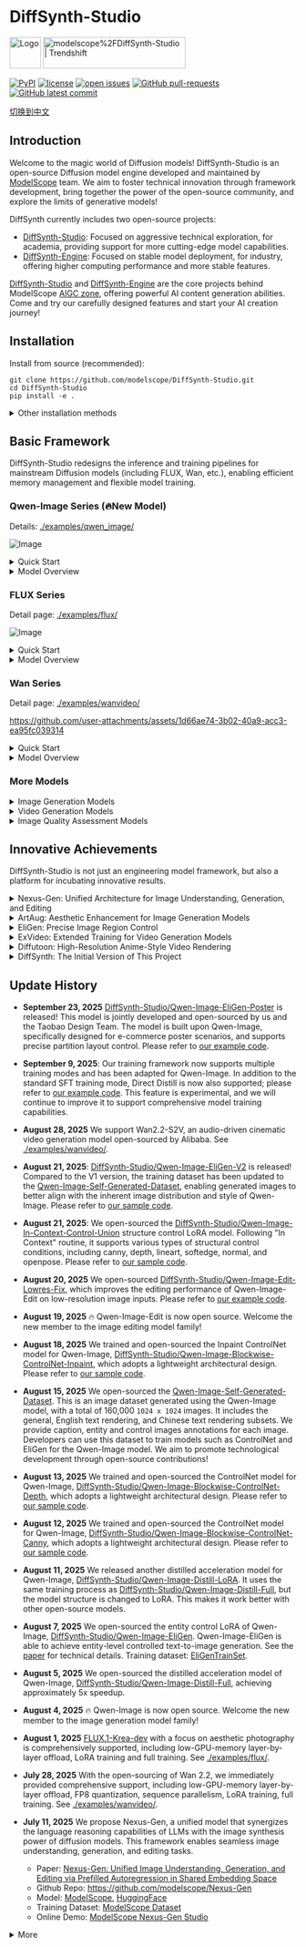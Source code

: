 # DiffSynth-Studio

<a href="https://github.com/modelscope/DiffSynth-Studio"><img src=".github/workflows/logo.gif" title="Logo" style="max-width:100%;" width="55" /></a> <a href="https://trendshift.io/repositories/10946" target="_blank"><img src="https://trendshift.io/api/badge/repositories/10946" alt="modelscope%2FDiffSynth-Studio | Trendshift" style="width: 250px; height: 55px;" width="250" height="55"/></a></p>

[![PyPI](https://img.shields.io/pypi/v/DiffSynth)](https://pypi.org/project/DiffSynth/)
[![license](https://img.shields.io/github/license/modelscope/DiffSynth-Studio.svg)](https://github.com/modelscope/DiffSynth-Studio/blob/master/LICENSE)
[![open issues](https://isitmaintained.com/badge/open/modelscope/DiffSynth-Studio.svg)](https://github.com/modelscope/DiffSynth-Studio/issues)
[![GitHub pull-requests](https://img.shields.io/github/issues-pr/modelscope/DiffSynth-Studio.svg)](https://GitHub.com/modelscope/DiffSynth-Studio/pull/)
[![GitHub latest commit](https://badgen.net/github/last-commit/modelscope/DiffSynth-Studio)](https://GitHub.com/modelscope/DiffSynth-Studio/commit/) 

[切换到中文](./README_zh.md)

## Introduction

Welcome to the magic world of Diffusion models! DiffSynth-Studio is an open-source Diffusion model engine developed and maintained by [ModelScope](https://www.modelscope.cn/) team. We aim to foster technical innovation through framework development, bring together the power of the open-source community, and explore the limits of generative models!

DiffSynth currently includes two open-source projects:
* [DiffSynth-Studio](https://github.com/modelscope/DiffSynth-Studio): Focused on aggressive technical exploration, for academia, providing support for more cutting-edge model capabilities.
* [DiffSynth-Engine](https://github.com/modelscope/DiffSynth-Engine): Focused on stable model deployment, for industry, offering higher computing performance and more stable features.

[DiffSynth-Studio](https://github.com/modelscope/DiffSynth-Studio) and [DiffSynth-Engine](https://github.com/modelscope/DiffSynth-Engine) are the core projects behind ModelScope [AIGC zone](https://modelscope.cn/aigc/home), offering powerful AI content generation abilities. Come and try our carefully designed features and start your AI creation journey!

## Installation

Install from source (recommended):

```
git clone https://github.com/modelscope/DiffSynth-Studio.git  
cd DiffSynth-Studio
pip install -e .
```

<details>
<summary>Other installation methods</summary>

Install from PyPI (version updates may be delayed; for latest features, install from source)

```
pip install diffsynth
```

If you meet problems during installation, they might be caused by upstream dependencies. Please check the docs of these packages:

* [torch](https://pytorch.org/get-started/locally/)
* [sentencepiece](https://github.com/google/sentencepiece)
* [cmake](https://cmake.org)
* [cupy](https://docs.cupy.dev/en/stable/install.html)

</details>

## Basic Framework

DiffSynth-Studio redesigns the inference and training pipelines for mainstream Diffusion models (including FLUX, Wan, etc.), enabling efficient memory management and flexible model training.

### Qwen-Image Series (🔥New Model)

Details: [./examples/qwen_image/](./examples/qwen_image/)

![Image](https://github.com/user-attachments/assets/738078d8-8749-4a53-a046-571861541924)

<details>

<summary>Quick Start</summary>

```python
from diffsynth.pipelines.qwen_image import QwenImagePipeline, ModelConfig
from PIL import Image
import torch

pipe = QwenImagePipeline.from_pretrained(
    torch_dtype=torch.bfloat16,
    device="cuda",
    model_configs=[
        ModelConfig(model_id="Qwen/Qwen-Image", origin_file_pattern="transformer/diffusion_pytorch_model*.safetensors"),
        ModelConfig(model_id="Qwen/Qwen-Image", origin_file_pattern="text_encoder/model*.safetensors"),
        ModelConfig(model_id="Qwen/Qwen-Image", origin_file_pattern="vae/diffusion_pytorch_model.safetensors"),
    ],
    tokenizer_config=ModelConfig(model_id="Qwen/Qwen-Image", origin_file_pattern="tokenizer/"),
)
prompt = "A detailed portrait of a girl underwater, wearing a blue flowing dress, hair gently floating, clear light and shadow, surrounded by bubbles, calm expression, fine details, dreamy and beautiful."
image = pipe(
    prompt, seed=0, num_inference_steps=40,
    # edit_image=Image.open("xxx.jpg").resize((1328, 1328)) # For Qwen-Image-Edit
)
image.save("image.jpg")
```

</details>

<details>

<summary>Model Overview</summary>

|Model ID|Inference|Low VRAM Inference|Full Training|Validation after Full Training|LoRA Training|Validation after LoRA Training|
|-|-|-|-|-|-|-|
|[Qwen/Qwen-Image](https://www.modelscope.cn/models/Qwen/Qwen-Image)|[code](./examples/qwen_image/model_inference/Qwen-Image.py)|[code](./examples/qwen_image/model_inference_low_vram/Qwen-Image.py)|[code](./examples/qwen_image/model_training/full/Qwen-Image.sh)|[code](./examples/qwen_image/model_training/validate_full/Qwen-Image.py)|[code](./examples/qwen_image/model_training/lora/Qwen-Image.sh)|[code](./examples/qwen_image/model_training/validate_lora/Qwen-Image.py)|
|[Qwen/Qwen-Image-Edit](https://www.modelscope.cn/models/Qwen/Qwen-Image-Edit)|[code](./examples/qwen_image/model_inference/Qwen-Image-Edit.py)|[code](./examples/qwen_image/model_inference_low_vram/Qwen-Image-Edit.py)|[code](./examples/qwen_image/model_training/full/Qwen-Image-Edit.sh)|[code](./examples/qwen_image/model_training/validate_full/Qwen-Image-Edit.py)|[code](./examples/qwen_image/model_training/lora/Qwen-Image-Edit.sh)|[code](./examples/qwen_image/model_training/validate_lora/Qwen-Image-Edit.py)|
|[Qwen/Qwen-Image-Edit-2509](https://www.modelscope.cn/models/Qwen/Qwen-Image-Edit-2509)|[code](./examples/qwen_image/model_inference/Qwen-Image-Edit-2509.py)|[code](./examples/qwen_image/model_inference_low_vram/Qwen-Image-Edit-2509.py)|[code](./examples/qwen_image/model_training/full/Qwen-Image-Edit-2509.sh)|[code](./examples/qwen_image/model_training/validate_full/Qwen-Image-Edit-2509.py)|[code](./examples/qwen_image/model_training/lora/Qwen-Image-Edit-2509.sh)|[code](./examples/qwen_image/model_training/validate_lora/Qwen-Image-Edit-2509.py)|
|[DiffSynth-Studio/Qwen-Image-EliGen-V2](https://www.modelscope.cn/models/DiffSynth-Studio/Qwen-Image-EliGen-V2)|[code](./examples/qwen_image/model_inference/Qwen-Image-EliGen-V2.py)|[code](./examples/qwen_image/model_inference_low_vram/Qwen-Image-EliGen-V2.py)|-|-|[code](./examples/qwen_image/model_training/lora/Qwen-Image-EliGen.sh)|[code](./examples/qwen_image/model_training/validate_lora/Qwen-Image-EliGen.py)|
|[DiffSynth-Studio/Qwen-Image-EliGen-Poster](https://www.modelscope.cn/models/DiffSynth-Studio/Qwen-Image-EliGen-Poster)|[code](./examples/qwen_image/model_inference/Qwen-Image-EliGen-Poster.py)|[code](./examples/qwen_image/model_inference_low_vram/Qwen-Image-EliGen-Poster.py)|-|-|[code](./examples/qwen_image/model_training/lora/Qwen-Image-EliGen-Poster.sh)|[code](./examples/qwen_image/model_training/validate_lora/Qwen-Image-EliGen-Poster.py)|
|[DiffSynth-Studio/Qwen-Image-Distill-Full](https://www.modelscope.cn/models/DiffSynth-Studio/Qwen-Image-Distill-Full)|[code](./examples/qwen_image/model_inference/Qwen-Image-Distill-Full.py)|[code](./examples/qwen_image/model_inference_low_vram/Qwen-Image-Distill-Full.py)|[code](./examples/qwen_image/model_training/full/Qwen-Image-Distill-Full.sh)|[code](./examples/qwen_image/model_training/validate_full/Qwen-Image-Distill-Full.py)|[code](./examples/qwen_image/model_training/lora/Qwen-Image-Distill-Full.sh)|[code](./examples/qwen_image/model_training/validate_lora/Qwen-Image-Distill-Full.py)|
|[DiffSynth-Studio/Qwen-Image-Distill-LoRA](https://www.modelscope.cn/models/DiffSynth-Studio/Qwen-Image-Distill-LoRA)|[code](./examples/qwen_image/model_inference/Qwen-Image-Distill-LoRA.py)|[code](./examples/qwen_image/model_inference_low_vram/Qwen-Image-Distill-LoRA.py)|-|-|[code](./examples/qwen_image/model_training/lora/Qwen-Image-Distill-LoRA.sh)|[code](./examples/qwen_image/model_training/validate_lora/Qwen-Image-Distill-LoRA.py)|
|[DiffSynth-Studio/Qwen-Image-EliGen](https://www.modelscope.cn/models/DiffSynth-Studio/Qwen-Image-EliGen)|[code](./examples/qwen_image/model_inference/Qwen-Image-EliGen.py)|[code](./examples/qwen_image/model_inference_low_vram/Qwen-Image-EliGen.py)|-|-|[code](./examples/qwen_image/model_training/lora/Qwen-Image-EliGen.sh)|[code](./examples/qwen_image/model_training/validate_lora/Qwen-Image-EliGen.py)|
|[DiffSynth-Studio/Qwen-Image-Blockwise-ControlNet-Canny](https://modelscope.cn/models/DiffSynth-Studio/Qwen-Image-Blockwise-ControlNet-Canny)|[code](./examples/qwen_image/model_inference/Qwen-Image-Blockwise-ControlNet-Canny.py)|[code](./examples/qwen_image/model_inference_low_vram/Qwen-Image-Blockwise-ControlNet-Canny.py)|[code](./examples/qwen_image/model_training/full/Qwen-Image-Blockwise-ControlNet-Canny.sh)|[code](./examples/qwen_image/model_training/validate_full/Qwen-Image-Blockwise-ControlNet-Canny.py)|[code](./examples/qwen_image/model_training/lora/Qwen-Image-Blockwise-ControlNet-Canny.sh)|[code](./examples/qwen_image/model_training/validate_lora/Qwen-Image-Blockwise-ControlNet-Canny.py)|
|[DiffSynth-Studio/Qwen-Image-Blockwise-ControlNet-Depth](https://modelscope.cn/models/DiffSynth-Studio/Qwen-Image-Blockwise-ControlNet-Depth)|[code](./examples/qwen_image/model_inference/Qwen-Image-Blockwise-ControlNet-Depth.py)|[code](./examples/qwen_image/model_inference_low_vram/Qwen-Image-Blockwise-ControlNet-Depth.py)|[code](./examples/qwen_image/model_training/full/Qwen-Image-Blockwise-ControlNet-Depth.sh)|[code](./examples/qwen_image/model_training/validate_full/Qwen-Image-Blockwise-ControlNet-Depth.py)|[code](./examples/qwen_image/model_training/lora/Qwen-Image-Blockwise-ControlNet-Depth.sh)|[code](./examples/qwen_image/model_training/validate_lora/Qwen-Image-Blockwise-ControlNet-Depth.py)|
|[DiffSynth-Studio/Qwen-Image-Blockwise-ControlNet-Inpaint](https://modelscope.cn/models/DiffSynth-Studio/Qwen-Image-Blockwise-ControlNet-Inpaint)|[code](./examples/qwen_image/model_inference/Qwen-Image-Blockwise-ControlNet-Inpaint.py)|[code](./examples/qwen_image/model_inference_low_vram/Qwen-Image-Blockwise-ControlNet-Inpaint.py)|[code](./examples/qwen_image/model_training/full/Qwen-Image-Blockwise-ControlNet-Inpaint.sh)|[code](./examples/qwen_image/model_training/validate_full/Qwen-Image-Blockwise-ControlNet-Inpaint.py)|[code](./examples/qwen_image/model_training/lora/Qwen-Image-Blockwise-ControlNet-Inpaint.sh)|[code](./examples/qwen_image/model_training/validate_lora/Qwen-Image-Blockwise-ControlNet-Inpaint.py)|
|[DiffSynth-Studio/Qwen-Image-In-Context-Control-Union](https://www.modelscope.cn/models/DiffSynth-Studio/Qwen-Image-In-Context-Control-Union)|[code](./examples/qwen_image/model_inference/Qwen-Image-In-Context-Control-Union.py)|[code](./examples/qwen_image/model_inference_low_vram/Qwen-Image-In-Context-Control-Union.py)|-|-|[code](./examples/qwen_image/model_training/lora/Qwen-Image-In-Context-Control-Union.sh)|[code](./examples/qwen_image/model_training/validate_lora/Qwen-Image-In-Context-Control-Union.py)|
|[DiffSynth-Studio/Qwen-Image-Edit-Lowres-Fix](https://www.modelscope.cn/models/DiffSynth-Studio/Qwen-Image-Edit-Lowres-Fix)|[code](./examples/qwen_image/model_inference/Qwen-Image-Edit-Lowres-Fix.py)|[code](./examples/qwen_image/model_inference_low_vram/Qwen-Image-Edit-Lowres-Fix.py)|-|-|-|-|

</details>

### FLUX Series

Detail page: [./examples/flux/](./examples/flux/)

![Image](https://github.com/user-attachments/assets/c01258e2-f251-441a-aa1e-ebb22f02594d)

<details>

<summary>Quick Start</summary>

```python
import torch
from diffsynth.pipelines.flux_image_new import FluxImagePipeline, ModelConfig

pipe = FluxImagePipeline.from_pretrained(
    torch_dtype=torch.bfloat16,
    device="cuda",
    model_configs=[
        ModelConfig(model_id="black-forest-labs/FLUX.1-dev", origin_file_pattern="flux1-dev.safetensors"),
        ModelConfig(model_id="black-forest-labs/FLUX.1-dev", origin_file_pattern="text_encoder/model.safetensors"),
        ModelConfig(model_id="black-forest-labs/FLUX.1-dev", origin_file_pattern="text_encoder_2/"),
        ModelConfig(model_id="black-forest-labs/FLUX.1-dev", origin_file_pattern="ae.safetensors"),
    ],
)

image = pipe(prompt="a cat", seed=0)
image.save("image.jpg")
```

</details>

<details>

<summary>Model Overview</summary>

| Model ID | Extra Parameters | Inference | Low VRAM Inference | Full Training | Validate After Full Training | LoRA Training | Validate After LoRA Training |
|-|-|-|-|-|-|-|-|
|[FLUX.1-dev](https://www.modelscope.cn/models/black-forest-labs/FLUX.1-dev)||[code](./examples/flux/model_inference/FLUX.1-dev.py)|[code](./examples/flux/model_inference_low_vram/FLUX.1-dev.py)|[code](./examples/flux/model_training/full/FLUX.1-dev.sh)|[code](./examples/flux/model_training/validate_full/FLUX.1-dev.py)|[code](./examples/flux/model_training/lora/FLUX.1-dev.sh)|[code](./examples/flux/model_training/validate_lora/FLUX.1-dev.py)|
|[FLUX.1-Krea-dev](https://www.modelscope.cn/models/black-forest-labs/FLUX.1-Krea-dev)||[code](./examples/flux/model_inference/FLUX.1-Krea-dev.py)|[code](./examples/flux/model_inference_low_vram/FLUX.1-Krea-dev.py)|[code](./examples/flux/model_training/full/FLUX.1-Krea-dev.sh)|[code](./examples/flux/model_training/validate_full/FLUX.1-Krea-dev.py)|[code](./examples/flux/model_training/lora/FLUX.1-Krea-dev.sh)|[code](./examples/flux/model_training/validate_lora/FLUX.1-Krea-dev.py)|
|[FLUX.1-Kontext-dev](https://www.modelscope.cn/models/black-forest-labs/FLUX.1-Kontext-dev)|`kontext_images`|[code](./examples/flux/model_inference/FLUX.1-Kontext-dev.py)|[code](./examples/flux/model_inference_low_vram/FLUX.1-Kontext-dev.py)|[code](./examples/flux/model_training/full/FLUX.1-Kontext-dev.sh)|[code](./examples/flux/model_training/validate_full/FLUX.1-Kontext-dev.py)|[code](./examples/flux/model_training/lora/FLUX.1-Kontext-dev.sh)|[code](./examples/flux/model_training/validate_lora/FLUX.1-Kontext-dev.py)|
|[FLUX.1-dev-Controlnet-Inpainting-Beta](https://www.modelscope.cn/models/alimama-creative/FLUX.1-dev-Controlnet-Inpainting-Beta)|`controlnet_inputs`|[code](./examples/flux/model_inference/FLUX.1-dev-Controlnet-Inpainting-Beta.py)|[code](./examples/flux/model_inference_low_vram/FLUX.1-dev-Controlnet-Inpainting-Beta.py)|[code](./examples/flux/model_training/full/FLUX.1-dev-Controlnet-Inpainting-Beta.sh)|[code](./examples/flux/model_training/validate_full/FLUX.1-dev-Controlnet-Inpainting-Beta.py)|[code](./examples/flux/model_training/lora/FLUX.1-dev-Controlnet-Inpainting-Beta.sh)|[code](./examples/flux/model_training/validate_lora/FLUX.1-dev-Controlnet-Inpainting-Beta.py)|
|[FLUX.1-dev-Controlnet-Union-alpha](https://www.modelscope.cn/models/InstantX/FLUX.1-dev-Controlnet-Union-alpha)|`controlnet_inputs`|[code](./examples/flux/model_inference/FLUX.1-dev-Controlnet-Union-alpha.py)|[code](./examples/flux/model_inference_low_vram/FLUX.1-dev-Controlnet-Union-alpha.py)|[code](./examples/flux/model_training/full/FLUX.1-dev-Controlnet-Union-alpha.sh)|[code](./examples/flux/model_training/validate_full/FLUX.1-dev-Controlnet-Union-alpha.py)|[code](./examples/flux/model_training/lora/FLUX.1-dev-Controlnet-Union-alpha.sh)|[code](./examples/flux/model_training/validate_lora/FLUX.1-dev-Controlnet-Union-alpha.py)|
|[FLUX.1-dev-Controlnet-Upscaler](https://www.modelscope.cn/models/jasperai/Flux.1-dev-Controlnet-Upscaler)|`controlnet_inputs`|[code](./examples/flux/model_inference/FLUX.1-dev-Controlnet-Upscaler.py)|[code](./examples/flux/model_inference_low_vram/FLUX.1-dev-Controlnet-Upscaler.py)|[code](./examples/flux/model_training/full/FLUX.1-dev-Controlnet-Upscaler.sh)|[code](./examples/flux/model_training/validate_full/FLUX.1-dev-Controlnet-Upscaler.py)|[code](./examples/flux/model_training/lora/FLUX.1-dev-Controlnet-Upscaler.sh)|[code](./examples/flux/model_training/validate_lora/FLUX.1-dev-Controlnet-Upscaler.py)|
|[FLUX.1-dev-IP-Adapter](https://www.modelscope.cn/models/InstantX/FLUX.1-dev-IP-Adapter)|`ipadapter_images`, `ipadapter_scale`|[code](./examples/flux/model_inference/FLUX.1-dev-IP-Adapter.py)|[code](./examples/flux/model_inference_low_vram/FLUX.1-dev-IP-Adapter.py)|[code](./examples/flux/model_training/full/FLUX.1-dev-IP-Adapter.sh)|[code](./examples/flux/model_training/validate_full/FLUX.1-dev-IP-Adapter.py)|[code](./examples/flux/model_training/lora/FLUX.1-dev-IP-Adapter.sh)|[code](./examples/flux/model_training/validate_lora/FLUX.1-dev-IP-Adapter.py)|
|[FLUX.1-dev-InfiniteYou](https://www.modelscope.cn/models/ByteDance/InfiniteYou)|`infinityou_id_image`, `infinityou_guidance`, `controlnet_inputs`|[code](./examples/flux/model_inference/FLUX.1-dev-InfiniteYou.py)|[code](./examples/flux/model_inference_low_vram/FLUX.1-dev-InfiniteYou.py)|[code](./examples/flux/model_training/full/FLUX.1-dev-InfiniteYou.sh)|[code](./examples/flux/model_training/validate_full/FLUX.1-dev-InfiniteYou.py)|[code](./examples/flux/model_training/lora/FLUX.1-dev-InfiniteYou.sh)|[code](./examples/flux/model_training/validate_lora/FLUX.1-dev-InfiniteYou.py)|
|[FLUX.1-dev-EliGen](https://www.modelscope.cn/models/DiffSynth-Studio/Eligen)|`eligen_entity_prompts`, `eligen_entity_masks`, `eligen_enable_on_negative`, `eligen_enable_inpaint`|[code](./examples/flux/model_inference/FLUX.1-dev-EliGen.py)|[code](./examples/flux/model_inference_low_vram/FLUX.1-dev-EliGen.py)|-|-|[code](./examples/flux/model_training/lora/FLUX.1-dev-EliGen.sh)|[code](./examples/flux/model_training/validate_lora/FLUX.1-dev-EliGen.py)|
|[FLUX.1-dev-LoRA-Encoder](https://www.modelscope.cn/models/DiffSynth-Studio/LoRA-Encoder-FLUX.1-Dev)|`lora_encoder_inputs`, `lora_encoder_scale`|[code](./examples/flux/model_inference/FLUX.1-dev-LoRA-Encoder.py)|[code](./examples/flux/model_inference_low_vram/FLUX.1-dev-LoRA-Encoder.py)|[code](./examples/flux/model_training/full/FLUX.1-dev-LoRA-Encoder.sh)|[code](./examples/flux/model_training/validate_full/FLUX.1-dev-LoRA-Encoder.py)|-|-|
|[FLUX.1-dev-LoRA-Fusion-Preview](https://modelscope.cn/models/DiffSynth-Studio/LoRAFusion-preview-FLUX.1-dev)||[code](./examples/flux/model_inference/FLUX.1-dev-LoRA-Fusion.py)|-|-|-|-|-|
|[Step1X-Edit](https://www.modelscope.cn/models/stepfun-ai/Step1X-Edit)|`step1x_reference_image`|[code](./examples/flux/model_inference/Step1X-Edit.py)|[code](./examples/flux/model_inference_low_vram/Step1X-Edit.py)|[code](./examples/flux/model_training/full/Step1X-Edit.sh)|[code](./examples/flux/model_training/validate_full/Step1X-Edit.py)|[code](./examples/flux/model_training/lora/Step1X-Edit.sh)|[code](./examples/flux/model_training/validate_lora/Step1X-Edit.py)|
|[FLEX.2-preview](https://www.modelscope.cn/models/ostris/Flex.2-preview)|`flex_inpaint_image`, `flex_inpaint_mask`, `flex_control_image`, `flex_control_strength`, `flex_control_stop`|[code](./examples/flux/model_inference/FLEX.2-preview.py)|[code](./examples/flux/model_inference_low_vram/FLEX.2-preview.py)|[code](./examples/flux/model_training/full/FLEX.2-preview.sh)|[code](./examples/flux/model_training/validate_full/FLEX.2-preview.py)|[code](./examples/flux/model_training/lora/FLEX.2-preview.sh)|[code](./examples/flux/model_training/validate_lora/FLEX.2-preview.py)|
|[Nexus-Gen](https://www.modelscope.cn/models/DiffSynth-Studio/Nexus-GenV2)|`nexus_gen_reference_image`|[code](./examples/flux/model_inference/Nexus-Gen-Editing.py)|[code](./examples/flux/model_inference_low_vram/Nexus-Gen-Editing.py)|[code](./examples/flux/model_training/full/Nexus-Gen.sh)|[code](./examples/flux/model_training/validate_full/Nexus-Gen.py)|[code](./examples/flux/model_training/lora/Nexus-Gen.sh)|[code](./examples/flux/model_training/validate_lora/Nexus-Gen.py)|

</details>



### Wan Series

Detail page: [./examples/wanvideo/](./examples/wanvideo/)

https://github.com/user-attachments/assets/1d66ae74-3b02-40a9-acc3-ea95fc039314

<details>

<summary>Quick Start</summary>

```python
import torch
from diffsynth import save_video
from diffsynth.pipelines.wan_video_new import WanVideoPipeline, ModelConfig

pipe = WanVideoPipeline.from_pretrained(
    torch_dtype=torch.bfloat16,
    device="cuda",
    model_configs=[
        ModelConfig(model_id="Wan-AI/Wan2.1-T2V-1.3B", origin_file_pattern="diffusion_pytorch_model*.safetensors", offload_device="cpu"),
        ModelConfig(model_id="Wan-AI/Wan2.1-T2V-1.3B", origin_file_pattern="models_t5_umt5-xxl-enc-bf16.pth", offload_device="cpu"),
        ModelConfig(model_id="Wan-AI/Wan2.1-T2V-1.3B", origin_file_pattern="Wan2.1_VAE.pth", offload_device="cpu"),
    ],
)
pipe.enable_vram_management()

video = pipe(
    prompt="A documentary photography style scene: a lively puppy rapidly running on green grass. The puppy has brown-yellow fur, upright ears, and looks focused and joyful. Sunlight shines on its body, making the fur appear soft and shiny. The background is an open field with occasional wildflowers, and faint blue sky and clouds in the distance. Strong sense of perspective captures the motion of the puppy and the vitality of the surrounding grass. Mid-shot side-moving view.",
    negative_prompt="Bright colors, overexposed, static, blurry details, subtitles, style, artwork, image, still, overall gray, worst quality, low quality, JPEG compression artifacts, ugly, deformed, extra fingers, poorly drawn hands, poorly drawn face, malformed limbs, fused fingers, still frame, messy background, three legs, crowded background people, walking backwards",
    seed=0, tiled=True,
)
save_video(video, "video1.mp4", fps=15, quality=5)
```

</details>

<details>

<summary>Model Overview</summary>

| Model ID | Extra Parameters | Inference | Full Training | Validate After Full Training | LoRA Training | Validate After LoRA Training |
|-|-|-|-|-|-|-|
|[Wan-AI/Wan2.2-Animate-14B](https://www.modelscope.cn/models/Wan-AI/Wan2.2-Animate-14B)|`input_image`, `animate_pose_video`, `animate_face_video`, `animate_inpaint_video`, `animate_mask_video`|[code](./examples/wanvideo/model_inference/Wan2.2-Animate-14B.py)|[code](./examples/wanvideo/model_training/full/Wan2.2-Animate-14B.sh)|[code](./examples/wanvideo/model_training/validate_full/Wan2.2-Animate-14B.py)|[code](./examples/wanvideo/model_training/lora/Wan2.2-Animate-14B.sh)|[code](./examples/wanvideo/model_training/validate_lora/Wan2.2-Animate-14B.py)|
|[Wan-AI/Wan2.2-S2V-14B](https://www.modelscope.cn/models/Wan-AI/Wan2.2-S2V-14B)|`input_image`, `input_audio`, `audio_sample_rate`, `s2v_pose_video`|[code](./examples/wanvideo/model_inference/Wan2.2-S2V-14B_multi_clips.py)|[code](./examples/wanvideo/model_training/full/Wan2.2-S2V-14B.sh)|[code](./examples/wanvideo/model_training/validate_full/Wan2.2-S2V-14B.py)|[code](./examples/wanvideo/model_training/lora/Wan2.2-S2V-14B.sh)|[code](./examples/wanvideo/model_training/validate_lora/Wan2.2-S2V-14B.py)|
|[Wan-AI/Wan2.2-I2V-A14B](https://modelscope.cn/models/Wan-AI/Wan2.2-I2V-A14B)|`input_image`|[code](./examples/wanvideo/model_inference/Wan2.2-I2V-A14B.py)|[code](./examples/wanvideo/model_training/full/Wan2.2-I2V-A14B.sh)|[code](./examples/wanvideo/model_training/validate_full/Wan2.2-I2V-A14B.py)|[code](./examples/wanvideo/model_training/lora/Wan2.2-I2V-A14B.sh)|[code](./examples/wanvideo/model_training/validate_lora/Wan2.2-I2V-A14B.py)|
|[Wan-AI/Wan2.2-T2V-A14B](https://modelscope.cn/models/Wan-AI/Wan2.2-T2V-A14B)||[code](./examples/wanvideo/model_inference/Wan2.2-T2V-A14B.py)|[code](./examples/wanvideo/model_training/full/Wan2.2-T2V-A14B.sh)|[code](./examples/wanvideo/model_training/validate_full/Wan2.2-T2V-A14B.py)|[code](./examples/wanvideo/model_training/lora/Wan2.2-T2V-A14B.sh)|[code](./examples/wanvideo/model_training/validate_lora/Wan2.2-T2V-A14B.py)|
|[Wan-AI/Wan2.2-TI2V-5B](https://modelscope.cn/models/Wan-AI/Wan2.2-TI2V-5B)|`input_image`|[code](./examples/wanvideo/model_inference/Wan2.2-TI2V-5B.py)|[code](./examples/wanvideo/model_training/full/Wan2.2-TI2V-5B.sh)|[code](./examples/wanvideo/model_training/validate_full/Wan2.2-TI2V-5B.py)|[code](./examples/wanvideo/model_training/lora/Wan2.2-TI2V-5B.sh)|[code](./examples/wanvideo/model_training/validate_lora/Wan2.2-TI2V-5B.py)|
|[Wan-AI/Wan2.2-VACE-Fun-A14B](https://www.modelscope.cn/models/PAI/Wan2.2-VACE-Fun-A14B)|`vace_control_video`, `vace_reference_image`|[code](./examples/wanvideo/model_inference/Wan2.2-VACE-Fun-A14B.py)|[code](./examples/wanvideo/model_training/full/Wan2.2-VACE-Fun-A14B.sh)|[code](./examples/wanvideo/model_training/validate_full/Wan2.2-VACE-Fun-A14B.py)|[code](./examples/wanvideo/model_training/lora/Wan2.2-VACE-Fun-A14B.sh)|[code](./examples/wanvideo/model_training/validate_lora/Wan2.2-VACE-Fun-A14B.py)|
|[PAI/Wan2.2-Fun-A14B-InP](https://modelscope.cn/models/PAI/Wan2.2-Fun-A14B-InP)|`input_image`, `end_image`|[code](./examples/wanvideo/model_inference/Wan2.2-Fun-A14B-InP.py)|[code](./examples/wanvideo/model_training/full/Wan2.2-Fun-A14B-InP.sh)|[code](./examples/wanvideo/model_training/validate_full/Wan2.2-Fun-A14B-InP.py)|[code](./examples/wanvideo/model_training/lora/Wan2.2-Fun-A14B-InP.sh)|[code](./examples/wanvideo/model_training/validate_lora/Wan2.2-Fun-A14B-InP.py)|
|[PAI/Wan2.2-Fun-A14B-Control](https://modelscope.cn/models/PAI/Wan2.2-Fun-A14B-Control)|`control_video`, `reference_image`|[code](./examples/wanvideo/model_inference/Wan2.2-Fun-A14B-Control.py)|[code](./examples/wanvideo/model_training/full/Wan2.2-Fun-A14B-Control.sh)|[code](./examples/wanvideo/model_training/validate_full/Wan2.2-Fun-A14B-Control.py)|[code](./examples/wanvideo/model_training/lora/Wan2.2-Fun-A14B-Control.sh)|[code](./examples/wanvideo/model_training/validate_lora/Wan2.2-Fun-A14B-Control.py)|
|[PAI/Wan2.2-Fun-A14B-Control-Camera](https://modelscope.cn/models/PAI/Wan2.2-Fun-A14B-Control-Camera)|`control_camera_video`, `input_image`|[code](./examples/wanvideo/model_inference/Wan2.2-Fun-A14B-Control-Camera.py)|[code](./examples/wanvideo/model_training/full/Wan2.2-Fun-A14B-Control-Camera.sh)|[code](./examples/wanvideo/model_training/validate_full/Wan2.2-Fun-A14B-Control-Camera.py)|[code](./examples/wanvideo/model_training/lora/Wan2.2-Fun-A14B-Control-Camera.sh)|[code](./examples/wanvideo/model_training/validate_lora/Wan2.2-Fun-A14B-Control-Camera.py)|
|[Wan-AI/Wan2.1-T2V-1.3B](https://modelscope.cn/models/Wan-AI/Wan2.1-T2V-1.3B)||[code](./examples/wanvideo/model_inference/Wan2.1-T2V-1.3B.py)|[code](./examples/wanvideo/model_training/full/Wan2.1-T2V-1.3B.sh)|[code](./examples/wanvideo/model_training/validate_full/Wan2.1-T2V-1.3B.py)|[code](./examples/wanvideo/model_training/lora/Wan2.1-T2V-1.3B.sh)|[code](./examples/wanvideo/model_training/validate_lora/Wan2.1-T2V-1.3B.py)|
|[Wan-AI/Wan2.1-T2V-14B](https://modelscope.cn/models/Wan-AI/Wan2.1-T2V-14B)||[code](./examples/wanvideo/model_inference/Wan2.1-T2V-14B.py)|[code](./examples/wanvideo/model_training/full/Wan2.1-T2V-14B.sh)|[code](./examples/wanvideo/model_training/validate_full/Wan2.1-T2V-14B.py)|[code](./examples/wanvideo/model_training/lora/Wan2.1-T2V-14B.sh)|[code](./examples/wanvideo/model_training/validate_lora/Wan2.1-T2V-14B.py)|
|[Wan-AI/Wan2.1-I2V-14B-480P](https://modelscope.cn/models/Wan-AI/Wan2.1-I2V-14B-480P)|`input_image`|[code](./examples/wanvideo/model_inference/Wan2.1-I2V-14B-480P.py)|[code](./examples/wanvideo/model_training/full/Wan2.1-I2V-14B-480P.sh)|[code](./examples/wanvideo/model_training/validate_full/Wan2.1-I2V-14B-480P.py)|[code](./examples/wanvideo/model_training/lora/Wan2.1-I2V-14B-480P.sh)|[code](./examples/wanvideo/model_training/validate_lora/Wan2.1-I2V-14B-480P.py)|
|[Wan-AI/Wan2.1-I2V-14B-720P](https://modelscope.cn/models/Wan-AI/Wan2.1-I2V-14B-720P)|`input_image`|[code](./examples/wanvideo/model_inference/Wan2.1-I2V-14B-720P.py)|[code](./examples/wanvideo/model_training/full/Wan2.1-I2V-14B-720P.sh)|[code](./examples/wanvideo/model_training/validate_full/Wan2.1-I2V-14B-720P.py)|[code](./examples/wanvideo/model_training/lora/Wan2.1-I2V-14B-720P.sh)|[code](./examples/wanvideo/model_training/validate_lora/Wan2.1-I2V-14B-720P.py)|
|[Wan-AI/Wan2.1-FLF2V-14B-720P](https://modelscope.cn/models/Wan-AI/Wan2.1-FLF2V-14B-720P)|`input_image`, `end_image`|[code](./examples/wanvideo/model_inference/Wan2.1-FLF2V-14B-720P.py)|[code](./examples/wanvideo/model_training/full/Wan2.1-FLF2V-14B-720P.sh)|[code](./examples/wanvideo/model_training/validate_full/Wan2.1-FLF2V-14B-720P.py)|[code](./examples/wanvideo/model_training/lora/Wan2.1-FLF2V-14B-720P.sh)|[code](./examples/wanvideo/model_training/validate_lora/Wan2.1-FLF2V-14B-720P.py)|
|[PAI/Wan2.1-Fun-1.3B-InP](https://modelscope.cn/models/PAI/Wan2.1-Fun-1.3B-InP)|`input_image`, `end_image`|[code](./examples/wanvideo/model_inference/Wan2.1-Fun-1.3B-InP.py)|[code](./examples/wanvideo/model_training/full/Wan2.1-Fun-1.3B-InP.sh)|[code](./examples/wanvideo/model_training/validate_full/Wan2.1-Fun-1.3B-InP.py)|[code](./examples/wanvideo/model_training/lora/Wan2.1-Fun-1.3B-InP.sh)|[code](./examples/wanvideo/model_training/validate_lora/Wan2.1-Fun-1.3B-InP.py)|
|[PAI/Wan2.1-Fun-1.3B-Control](https://modelscope.cn/models/PAI/Wan2.1-Fun-1.3B-Control)|`control_video`|[code](./examples/wanvideo/model_inference/Wan2.1-Fun-1.3B-Control.py)|[code](./examples/wanvideo/model_training/full/Wan2.1-Fun-1.3B-Control.sh)|[code](./examples/wanvideo/model_training/validate_full/Wan2.1-Fun-1.3B-Control.py)|[code](./examples/wanvideo/model_training/lora/Wan2.1-Fun-1.3B-Control.sh)|[code](./examples/wanvideo/model_training/validate_lora/Wan2.1-Fun-1.3B-Control.py)|
|[PAI/Wan2.1-Fun-14B-InP](https://modelscope.cn/models/PAI/Wan2.1-Fun-14B-InP)|`input_image`, `end_image`|[code](./examples/wanvideo/model_inference/Wan2.1-Fun-14B-InP.py)|[code](./examples/wanvideo/model_training/full/Wan2.1-Fun-14B-InP.sh)|[code](./examples/wanvideo/model_training/validate_full/Wan2.1-Fun-14B-InP.py)|[code](./examples/wanvideo/model_training/lora/Wan2.1-Fun-14B-InP.sh)|[code](./examples/wanvideo/model_training/validate_lora/Wan2.1-Fun-14B-InP.py)|
|[PAI/Wan2.1-Fun-14B-Control](https://modelscope.cn/models/PAI/Wan2.1-Fun-14B-Control)|`control_video`|[code](./examples/wanvideo/model_inference/Wan2.1-Fun-14B-Control.py)|[code](./examples/wanvideo/model_training/full/Wan2.1-Fun-14B-Control.sh)|[code](./examples/wanvideo/model_training/validate_full/Wan2.1-Fun-14B-Control.py)|[code](./examples/wanvideo/model_training/lora/Wan2.1-Fun-14B-Control.sh)|[code](./examples/wanvideo/model_training/validate_lora/Wan2.1-Fun-14B-Control.py)|
|[PAI/Wan2.1-Fun-V1.1-1.3B-Control](https://modelscope.cn/models/PAI/Wan2.1-Fun-V1.1-1.3B-Control)|`control_video`, `reference_image`|[code](./examples/wanvideo/model_inference/Wan2.1-Fun-V1.1-1.3B-Control.py)|[code](./examples/wanvideo/model_training/full/Wan2.1-Fun-V1.1-1.3B-Control.sh)|[code](./examples/wanvideo/model_training/validate_full/Wan2.1-Fun-V1.1-1.3B-Control.py)|[code](./examples/wanvideo/model_training/lora/Wan2.1-Fun-V1.1-1.3B-Control.sh)|[code](./examples/wanvideo/model_training/validate_lora/Wan2.1-Fun-V1.1-1.3B-Control.py)|
|[PAI/Wan2.1-Fun-V1.1-14B-Control](https://modelscope.cn/models/PAI/Wan2.1-Fun-V1.1-14B-Control)|`control_video`, `reference_image`|[code](./examples/wanvideo/model_inference/Wan2.1-Fun-V1.1-14B-Control.py)|[code](./examples/wanvideo/model_training/full/Wan2.1-Fun-V1.1-14B-Control.sh)|[code](./examples/wanvideo/model_training/validate_full/Wan2.1-Fun-V1.1-14B-Control.py)|[code](./examples/wanvideo/model_training/lora/Wan2.1-Fun-V1.1-14B-Control.sh)|[code](./examples/wanvideo/examples/wanmodel_training/validate_lora/Wan2.1-Fun-V1.1-14B-Control.py)|
|[PAI/Wan2.1-Fun-V1.1-1.3B-InP](https://modelscope.cn/models/PAI/Wan2.1-Fun-V1.1-1.3B-InP)|`input_image`, `end_image`|[code](./examples/wanvideo/model_inference/Wan2.1-Fun-V1.1-1.3B-InP.py)|[code](./examples/wanvideo/model_training/full/Wan2.1-Fun-V1.1-1.3B-InP.sh)|[code](./examples/wanvideo/model_training/validate_full/Wan2.1-Fun-V1.1-1.3B-InP.py)|[code](./examples/wanvideo/model_training/lora/Wan2.1-Fun-V1.1-1.3B-InP.sh)|[code](./examples/wanvideo/model_training/validate_lora/Wan2.1-Fun-V1.1-1.3B-InP.py)|
|[PAI/Wan2.1-Fun-V1.1-14B-InP](https://modelscope.cn/models/PAI/Wan2.1-Fun-V1.1-14B-InP)|`input_image`, `end_image`|[code](./examples/wanvideo/model_inference/Wan2.1-Fun-V1.1-14B-InP.py)|[code](./examples/wanvideo/model_training/full/Wan2.1-Fun-V1.1-14B-InP.sh)|[code](./examples/wanvideo/model_training/validate_full/Wan2.1-Fun-V1.1-14B-InP.py)|[code](./examples/wanvideo/model_training/lora/Wan2.1-Fun-V1.1-14B-InP.sh)|[code](./examples/wanvideo/model_training/validate_lora/Wan2.1-Fun-V1.1-14B-InP.py)|
|[PAI/Wan2.1-Fun-V1.1-1.3B-Control-Camera](https://modelscope.cn/models/PAI/Wan2.1-Fun-V1.1-1.3B-Control-Camera)|`control_camera_video`, `input_image`|[code](./examples/wanvideo/model_inference/Wan2.1-Fun-V1.1-1.3B-Control-Camera.py)|[code](./examples/wanvideo/model_training/full/Wan2.1-Fun-V1.1-1.3B-Control-Camera.sh)|[code](./examples/wanvideo/model_training/validate_full/Wan2.1-Fun-V1.1-1.3B-Control-Camera.py)|[code](./examples/wanvideo/model_training/lora/Wan2.1-Fun-V1.1-1.3B-Control-Camera.sh)|[code](./examples/wanvideo/model_training/validate_lora/Wan2.1-Fun-V1.1-1.3B-Control-Camera.py)|
|[PAI/Wan2.1-Fun-V1.1-14B-Control-Camera](https://modelscope.cn/models/PAI/Wan2.1-Fun-V1.1-14B-Control-Camera)|`control_camera_video`, `input_image`|[code](./examples/wanvideo/model_inference/Wan2.1-Fun-V1.1-14B-Control-Camera.py)|[code](./examples/wanvideo/model_training/full/Wan2.1-Fun-V1.1-14B-Control-Camera.sh)|[code](./examples/wanvideo/model_training/validate_full/Wan2.1-Fun-V1.1-14B-Control-Camera.py)|[code](./examples/wanvideo/model_training/lora/Wan2.1-Fun-V1.1-14B-Control-Camera.sh)|[code](./examples/wanvideo/model_training/validate_lora/Wan2.1-Fun-V1.1-14B-Control-Camera.py)|
|[iic/VACE-Wan2.1-1.3B-Preview](https://modelscope.cn/models/iic/VACE-Wan2.1-1.3B-Preview)|`vace_control_video`, `vace_reference_image`|[code](./examples/wanvideo/model_inference/Wan2.1-VACE-1.3B-Preview.py)|[code](./examples/wanvideo/model_training/full/Wan2.1-VACE-1.3B-Preview.sh)|[code](./examples/wanvideo/model_training/validate_full/Wan2.1-VACE-1.3B-Preview.py)|[code](./examples/wanvideo/model_training/lora/Wan2.1-VACE-1.3B-Preview.sh)|[code](./examples/wanvideo/model_training/validate_lora/Wan2.1-VACE-1.3B-Preview.py)|
|[Wan-AI/Wan2.1-VACE-1.3B](https://modelscope.cn/models/Wan-AI/Wan2.1-VACE-1.3B)|`vace_control_video`, `vace_reference_image`|[code](./examples/wanvideo/model_inference/Wan2.1-VACE-1.3B.py)|[code](./examples/wanvideo/model_training/full/Wan2.1-VACE-1.3B.sh)|[code](./examples/wanvideo/model_training/validate_full/Wan2.1-VACE-1.3B.py)|[code](./examples/wanvideo/model_training/lora/Wan2.1-VACE-1.3B.sh)|[code](./examples/wanvideo/model_training/validate_lora/Wan2.1-VACE-1.3B.py)|
|[Wan-AI/Wan2.1-VACE-14B](https://modelscope.cn/models/Wan-AI/Wan2.1-VACE-14B)|`vace_control_video`, `vace_reference_image`|[code](./examples/wanvideo/model_inference/Wan2.1-VACE-14B.py)|[code](./examples/wanvideo/model_training/full/Wan2.1-VACE-14B.sh)|[code](./examples/wanvideo/model_training/validate_full/Wan2.1-VACE-14B.py)|[code](./examples/wanvideo/model_training/lora/Wan2.1-VACE-14B.sh)|[code](./examples/wanvideo/model_training/validate_lora/Wan2.1-VACE-14B.py)|
|[DiffSynth-Studio/Wan2.1-1.3b-speedcontrol-v1](https://modelscope.cn/models/DiffSynth-Studio/Wan2.1-1.3b-speedcontrol-v1)|`motion_bucket_id`|[code](./examples/wanvideo/model_inference/Wan2.1-1.3b-speedcontrol-v1.py)|[code](./examples/wanvideo/model_training/full/Wan2.1-1.3b-speedcontrol-v1.sh)|[code](./examples/wanvideo/model_training/validate_full/Wan2.1-1.3b-speedcontrol-v1.py)|[code](./examples/wanvideo/model_training/lora/Wan2.1-1.3b-speedcontrol-v1.sh)|[code](./examples/wanvideo/model_training/validate_lora/Wan2.1-1.3b-speedcontrol-v1.py)|
|[krea/krea-realtime-video](https://www.modelscope.cn/models/krea/krea-realtime-video)||[code](./model_inference/krea-realtime-video.py)|[code](./model_training/full/krea-realtime-video.sh)|[code](./model_training/validate_full/krea-realtime-video.py)|[code](./model_training/lora/krea-realtime-video.sh)|[code](./model_training/validate_lora/krea-realtime-video.py)|


</details>

### More Models



<details>
<summary>Image Generation Models</summary>

Detail page: [./examples/image_synthesis/](./examples/image_synthesis/)

|FLUX|Stable Diffusion 3|
|-|-|
|![image_1024_cfg](https://github.com/user-attachments/assets/984561e9-553d-4952-9443-79ce144f379f)|![image_1024](https://github.com/modelscope/DiffSynth-Studio/assets/35051019/4df346db-6f91-420a-b4c1-26e205376098)|

|Kolors|Hunyuan-DiT|
|-|-|
|![image_1024](https://github.com/modelscope/DiffSynth-Studio/assets/35051019/53ef6f41-da11-4701-8665-9f64392607bf)|![image_1024](https://github.com/modelscope/DiffSynth-Studio/assets/35051019/60b022c8-df3f-4541-95ab-bf39f2fa8bb5)|

|Stable Diffusion|Stable Diffusion XL|
|-|-|
|![1024](https://github.com/Artiprocher/DiffSynth-Studio/assets/35051019/6fc84611-8da6-4a1f-8fee-9a34eba3b4a5)|![1024](https://github.com/Artiprocher/DiffSynth-Studio/assets/35051019/67687748-e738-438c-aee5-96096f09ac90)|

</details>



<details>
<summary>Video Generation Models</summary>

- HunyuanVideo: [./examples/HunyuanVideo/](./examples/HunyuanVideo/)

https://github.com/user-attachments/assets/48dd24bb-0cc6-40d2-88c3-10feed3267e9  

- StepVideo: [./examples/stepvideo/](./examples/stepvideo/)

https://github.com/user-attachments/assets/5954fdaa-a3cf-45a3-bd35-886e3cc4581b  

- CogVideoX: [./examples/CogVideoX/](./examples/CogVideoX/)

https://github.com/user-attachments/assets/26b044c1-4a60-44a4-842f-627ff289d006  

</details>



<details>
<summary>Image Quality Assessment Models</summary>

We have integrated a series of image quality assessment models. These models can be used for evaluating image generation models, alignment training, and similar tasks.

Detail page: [./examples/image_quality_metric/](./examples/image_quality_metric/)

* [ImageReward](https://github.com/THUDM/ImageReward)
* [Aesthetic](https://github.com/christophschuhmann/improved-aesthetic-predictor)
* [PickScore](https://github.com/yuvalkirstain/pickscore)
* [CLIP](https://github.com/openai/CLIP)
* [HPSv2](https://github.com/tgxs002/HPSv2)
* [HPSv2.1](https://github.com/tgxs002/HPSv2)
* [MPS](https://github.com/Kwai-Kolors/MPS)

</details>



## Innovative Achievements

DiffSynth-Studio is not just an engineering model framework, but also a platform for incubating innovative results.

<details>
<summary>Nexus-Gen: Unified Architecture for Image Understanding, Generation, and Editing</summary>

- Detail page: https://github.com/modelscope/Nexus-Gen  
- Paper: [Nexus-Gen: Unified Image Understanding, Generation, and Editing via Prefilled Autoregression in Shared Embedding Space](https://arxiv.org/pdf/2504.21356)
- Model: [ModelScope](https://www.modelscope.cn/models/DiffSynth-Studio/Nexus-GenV2), [HuggingFace](https://huggingface.co/modelscope/Nexus-GenV2)
- Dataset: [ModelScope Dataset](https://www.modelscope.cn/datasets/DiffSynth-Studio/Nexus-Gen-Training-Dataset)
- Online Demo: [ModelScope Nexus-Gen Studio](https://www.modelscope.cn/studios/DiffSynth-Studio/Nexus-Gen)

![](https://github.com/modelscope/Nexus-Gen/raw/main/assets/illustrations/gen_edit.jpg)

</details>

<details>
<summary>ArtAug: Aesthetic Enhancement for Image Generation Models</summary>

- Detail page: [./examples/ArtAug/](./examples/ArtAug/)
- Paper: [ArtAug: Enhancing Text-to-Image Generation through Synthesis-Understanding Interaction](https://arxiv.org/abs/2412.12888)
- Model: [ModelScope](https://www.modelscope.cn/models/DiffSynth-Studio/ArtAug-lora-FLUX.1dev-v1), [HuggingFace](https://huggingface.co/ECNU-CILab/ArtAug-lora-FLUX.1dev-v1)
- Online Demo: [ModelScope AIGC Tab](https://www.modelscope.cn/aigc/imageGeneration?tab=advanced&versionId=7228&modelType=LoRA&sdVersion=FLUX_1&modelUrl=modelscope%3A%2F%2FDiffSynth-Studio%2FArtAug-lora-FLUX.1dev-v1%3Frevision%3Dv1.0)

|FLUX.1-dev|FLUX.1-dev + ArtAug LoRA|
|-|-|
|![image_1_base](https://github.com/user-attachments/assets/e1d5c505-b423-45fe-be01-25c2758f5417)|![image_1_enhance](https://github.com/user-attachments/assets/335908e3-d0bd-41c2-9d99-d10528a2d719)|

</details>

<details>
<summary>EliGen: Precise Image Region Control</summary>

- Detail page: [./examples/EntityControl/](./examples/EntityControl/)
- Paper: [EliGen: Entity-Level Controlled Image Generation with Regional Attention](https://arxiv.org/abs/2501.01097)
- Model: [ModelScope](https://www.modelscope.cn/models/DiffSynth-Studio/Eligen), [HuggingFace](https://huggingface.co/modelscope/EliGen)
- Online Demo: [ModelScope EliGen Studio](https://www.modelscope.cn/studios/DiffSynth-Studio/EliGen)
- Dataset: [EliGen Train Set](https://www.modelscope.cn/datasets/DiffSynth-Studio/EliGenTrainSet)

|Entity Control Mask|Generated Image|
|-|-|
|![eligen_example_2_mask_0](https://github.com/user-attachments/assets/1c6d9445-5022-4d91-ad2e-dc05321883d1)|![eligen_example_2_0](https://github.com/user-attachments/assets/86739945-cb07-4a49-b3b3-3bb65c90d14f)|

</details>

<details>
<summary>ExVideo: Extended Training for Video Generation Models</summary>

- Project Page: [Project Page](https://ecnu-cilab.github.io/ExVideoProjectPage/)
- Paper: [ExVideo: Extending Video Diffusion Models via Parameter-Efficient Post-Tuning](https://arxiv.org/abs/2406.14130)
- Code Example: [./examples/ExVideo/](./examples/ExVideo/)
- Model: [ModelScope](https://modelscope.cn/models/ECNU-CILab/ExVideo-SVD-128f-v1), [HuggingFace](https://huggingface.co/ECNU-CILab/ExVideo-SVD-128f-v1)

https://github.com/modelscope/DiffSynth-Studio/assets/35051019/d97f6aa9-8064-4b5b-9d49-ed6001bb9acc

</details>

<details>
<summary>Diffutoon: High-Resolution Anime-Style Video Rendering</summary>

- Project Page: [Project Page](https://ecnu-cilab.github.io/DiffutoonProjectPage/)
- Paper: [Diffutoon: High-Resolution Editable Toon Shading via Diffusion Models](https://arxiv.org/abs/2401.16224)
- Code Example: [./examples/Diffutoon/](./examples/Diffutoon/)

https://github.com/Artiprocher/DiffSynth-Studio/assets/35051019/b54c05c5-d747-4709-be5e-b39af82404dd

</details>

<details>
<summary>DiffSynth: The Initial Version of This Project</summary>

- Project Page: [Project Page](https://ecnu-cilab.github.io/DiffSynth.github.io/)
- Paper: [DiffSynth: Latent In-Iteration Deflickering for Realistic Video Synthesis](https://arxiv.org/abs/2308.03463)
- Code Example: [./examples/diffsynth/](./examples/diffsynth/)

https://github.com/Artiprocher/DiffSynth-Studio/assets/35051019/59fb2f7b-8de0-4481-b79f-0c3a7361a1ea

</details>



## Update History

- **September 23, 2025** [DiffSynth-Studio/Qwen-Image-EliGen-Poster](https://www.modelscope.cn/models/DiffSynth-Studio/Qwen-Image-EliGen-Poster) is released! This model is jointly developed and open-sourced by us and the Taobao Design Team. The model is built upon Qwen-Image, specifically designed for e-commerce poster scenarios, and supports precise partition layout control. Please refer to [our example code](./examples/qwen_image/model_inference/Qwen-Image-EliGen-Poster.py).

- **September 9, 2025**: Our training framework now supports multiple training modes and has been adapted for Qwen-Image. In addition to the standard SFT training mode, Direct Distill is now also supported; please refer to [our example code](./examples/qwen_image/model_training/lora/Qwen-Image-Distill-LoRA.sh). This feature is experimental, and we will continue to improve it to support comprehensive model training capabilities.

- **August 28, 2025** We support Wan2.2-S2V, an audio-driven cinematic video generation model open-sourced by Alibaba. See [./examples/wanvideo/](./examples/wanvideo/).

- **August 21, 2025**: [DiffSynth-Studio/Qwen-Image-EliGen-V2](https://www.modelscope.cn/models/DiffSynth-Studio/Qwen-Image-EliGen-V2) is released! Compared to the V1 version, the training dataset has been updated to the [Qwen-Image-Self-Generated-Dataset](https://www.modelscope.cn/datasets/DiffSynth-Studio/Qwen-Image-Self-Generated-Dataset), enabling generated images to better align with the inherent image distribution and style of Qwen-Image. Please refer to [our sample code](./examples/qwen_image/model_inference_low_vram/Qwen-Image-EliGen-V2.py).

- **August 21, 2025**: We open-sourced the [DiffSynth-Studio/Qwen-Image-In-Context-Control-Union](https://www.modelscope.cn/models/DiffSynth-Studio/Qwen-Image-In-Context-Control-Union) structure control LoRA model. Following "In Context" routine, it supports various types of structural control conditions, including canny, depth, lineart, softedge, normal, and openpose. Please refer to [our sample code](./examples/qwen_image/model_inference/Qwen-Image-In-Context-Control-Union.py).

- **August 20, 2025** We open-sourced [DiffSynth-Studio/Qwen-Image-Edit-Lowres-Fix](https://www.modelscope.cn/models/DiffSynth-Studio/Qwen-Image-Edit-Lowres-Fix), which improves the editing performance of Qwen-Image-Edit on low-resolution image inputs. Please refer to [our example code](./examples/qwen_image/model_inference/Qwen-Image-Edit-Lowres-Fix.py).

- **August 19, 2025** 🔥 Qwen-Image-Edit is now open source. Welcome the new member to the image editing model family!

- **August 18, 2025** We trained and open-sourced the Inpaint ControlNet model for Qwen-Image, [DiffSynth-Studio/Qwen-Image-Blockwise-ControlNet-Inpaint](https://www.modelscope.cn/models/DiffSynth-Studio/Qwen-Image-Blockwise-ControlNet-Inpaint), which adopts a lightweight architectural design. Please refer to [our sample code](./examples/qwen_image/model_inference/Qwen-Image-Blockwise-ControlNet-Inpaint.py).

- **August 15, 2025** We open-sourced the [Qwen-Image-Self-Generated-Dataset](https://www.modelscope.cn/datasets/DiffSynth-Studio/Qwen-Image-Self-Generated-Dataset). This is an image dataset generated using the Qwen-Image model, with a total of 160,000 `1024 x 1024` images. It includes the general, English text rendering, and Chinese text rendering subsets. We provide caption, entity and control images annotations for each image. Developers can use this dataset to train models such as ControlNet and EliGen for the Qwen-Image model. We aim to promote technological development through open-source contributions!

- **August 13, 2025** We trained and open-sourced the ControlNet model for Qwen-Image, [DiffSynth-Studio/Qwen-Image-Blockwise-ControlNet-Depth](https://modelscope.cn/models/DiffSynth-Studio/Qwen-Image-Blockwise-ControlNet-Depth), which adopts a lightweight architectural design. Please refer to [our sample code](./examples/qwen_image/model_inference/Qwen-Image-Blockwise-ControlNet-Depth.py).

- **August 12, 2025** We trained and open-sourced the ControlNet model for Qwen-Image, [DiffSynth-Studio/Qwen-Image-Blockwise-ControlNet-Canny](https://modelscope.cn/models/DiffSynth-Studio/Qwen-Image-Blockwise-ControlNet-Canny), which adopts a lightweight architectural design. Please refer to [our sample code](./examples/qwen_image/model_inference/Qwen-Image-Blockwise-ControlNet-Canny.py).

- **August 11, 2025** We released another distilled acceleration model for Qwen-Image, [DiffSynth-Studio/Qwen-Image-Distill-LoRA](https://www.modelscope.cn/models/DiffSynth-Studio/Qwen-Image-Distill-LoRA). It uses the same training process as [DiffSynth-Studio/Qwen-Image-Distill-Full](https://www.modelscope.cn/models/DiffSynth-Studio/Qwen-Image-Distill-Full), but the model structure is changed to LoRA. This makes it work better with other open-source models.

- **August 7, 2025** We open-sourced the entity control LoRA of Qwen-Image, [DiffSynth-Studio/Qwen-Image-EliGen](https://www.modelscope.cn/models/DiffSynth-Studio/Qwen-Image-EliGen). Qwen-Image-EliGen is able to achieve entity-level controlled text-to-image generation. See the [paper](https://arxiv.org/abs/2501.01097) for technical details. Training dataset: [EliGenTrainSet](https://www.modelscope.cn/datasets/DiffSynth-Studio/EliGenTrainSet).

- **August 5, 2025** We open-sourced the distilled acceleration model of Qwen-Image, [DiffSynth-Studio/Qwen-Image-Distill-Full](https://www.modelscope.cn/models/DiffSynth-Studio/Qwen-Image-Distill-Full), achieving approximately 5x speedup.

- **August 4, 2025** 🔥 Qwen-Image is now open source. Welcome the new member to the image generation model family!

- **August 1, 2025** [FLUX.1-Krea-dev](https://www.modelscope.cn/models/black-forest-labs/FLUX.1-Krea-dev) with a focus on aesthetic photography is comprehensively supported, including low-GPU-memory layer-by-layer offload, LoRA training and full training. See [./examples/flux/](./examples/flux/).

- **July 28, 2025** With the open-sourcing of Wan 2.2, we immediately provided comprehensive support, including low-GPU-memory layer-by-layer offload, FP8 quantization, sequence parallelism, LoRA training, full training. See [./examples/wanvideo/](./examples/wanvideo/).

- **July 11, 2025** We propose Nexus-Gen, a unified model that synergizes the language reasoning capabilities of LLMs with the image synthesis power of diffusion models. This framework enables seamless image understanding, generation, and editing tasks.
  - Paper: [Nexus-Gen: Unified Image Understanding, Generation, and Editing via Prefilled Autoregression in Shared Embedding Space](https://arxiv.org/pdf/2504.21356)
  - Github Repo: https://github.com/modelscope/Nexus-Gen
  - Model: [ModelScope](https://www.modelscope.cn/models/DiffSynth-Studio/Nexus-GenV2), [HuggingFace](https://huggingface.co/modelscope/Nexus-GenV2)
  - Training Dataset: [ModelScope Dataset](https://www.modelscope.cn/datasets/DiffSynth-Studio/Nexus-Gen-Training-Dataset)
  - Online Demo: [ModelScope Nexus-Gen Studio](https://www.modelscope.cn/studios/DiffSynth-Studio/Nexus-Gen)

<details>
<summary>More</summary>

- **June 15, 2025** ModelScope's official evaluation framework, [EvalScope](https://github.com/modelscope/evalscope), now supports text-to-image generation evaluation. Try it with the [Best Practices](https://evalscope.readthedocs.io/zh-cn/latest/best_practice/t2i_eval.html) guide.

- **March 25, 2025** Our new open-source project, [DiffSynth-Engine](https://github.com/modelscope/DiffSynth-Engine), is now open-sourced! Focused on stable model deployment. Geared towards industry. Offers better engineering support, higher computational performance, and more stable functionality.

- **March 31, 2025** We support InfiniteYou, an identity preserving method for FLUX. Please refer to [./examples/InfiniteYou/](./examples/InfiniteYou/) for more details.

- **March 13, 2025** We support HunyuanVideo-I2V, the image-to-video generation version of HunyuanVideo open-sourced by Tencent. Please refer to [./examples/HunyuanVideo/](./examples/HunyuanVideo/) for more details.

- **February 25, 2025** We support Wan-Video, a collection of SOTA video synthesis models open-sourced by Alibaba. See [./examples/wanvideo/](./examples/wanvideo/).

- **February 17, 2025** We support [StepVideo](https://modelscope.cn/models/stepfun-ai/stepvideo-t2v/summary)! State-of-the-art video synthesis model! See [./examples/stepvideo](./examples/stepvideo/).

- **December 31, 2024** We propose EliGen, a novel framework for precise entity-level controlled text-to-image generation, complemented by an inpainting fusion pipeline to extend its capabilities to image inpainting tasks. EliGen seamlessly integrates with existing community models, such as IP-Adapter and In-Context LoRA, enhancing its versatility. For more details, see [./examples/EntityControl](./examples/EntityControl/).
  - Paper: [EliGen: Entity-Level Controlled Image Generation with Regional Attention](https://arxiv.org/abs/2501.01097)
  - Model: [ModelScope](https://www.modelscope.cn/models/DiffSynth-Studio/Eligen), [HuggingFace](https://huggingface.co/modelscope/EliGen)
  - Online Demo: [ModelScope EliGen Studio](https://www.modelscope.cn/studios/DiffSynth-Studio/EliGen)
  - Training Dataset: [EliGen Train Set](https://www.modelscope.cn/datasets/DiffSynth-Studio/EliGenTrainSet)

- **December 19, 2024** We implement advanced VRAM management for HunyuanVideo, making it possible to generate videos at a resolution of 129x720x1280 using 24GB of VRAM, or at 129x512x384 resolution with just 6GB of VRAM. Please refer to [./examples/HunyuanVideo/](./examples/HunyuanVideo/) for more details.

- **December 18, 2024** We propose ArtAug, an approach designed to improve text-to-image synthesis models through synthesis-understanding interactions. We have trained an ArtAug enhancement module for FLUX.1-dev in the format of LoRA. This model integrates the aesthetic understanding of Qwen2-VL-72B into FLUX.1-dev, leading to an improvement in the quality of generated images.
  - Paper: https://arxiv.org/abs/2412.12888
  - Examples: https://github.com/modelscope/DiffSynth-Studio/tree/main/examples/ArtAug
  - Model: [ModelScope](https://www.modelscope.cn/models/DiffSynth-Studio/ArtAug-lora-FLUX.1dev-v1), [HuggingFace](https://huggingface.co/ECNU-CILab/ArtAug-lora-FLUX.1dev-v1)
  - Demo: [ModelScope](https://modelscope.cn/aigc/imageGeneration?tab=advanced&versionId=7228&modelType=LoRA&sdVersion=FLUX_1&modelUrl=modelscope%3A%2F%2FDiffSynth-Studio%2FArtAug-lora-FLUX.1dev-v1%3Frevision%3Dv1.0), HuggingFace (Coming soon)

- **October 25, 2024** We provide extensive FLUX ControlNet support. This project supports many different ControlNet models that can be freely combined, even if their structures differ. Additionally, ControlNet models are compatible with high-resolution refinement and partition control techniques, enabling very powerful controllable image generation. See [`./examples/ControlNet/`](./examples/ControlNet/).

- **October 8, 2024.** We release the extended LoRA based on CogVideoX-5B and ExVideo. You can download this model from [ModelScope](https://modelscope.cn/models/ECNU-CILab/ExVideo-CogVideoX-LoRA-129f-v1) or [HuggingFace](https://huggingface.co/ECNU-CILab/ExVideo-CogVideoX-LoRA-129f-v1).

- **August 22, 2024.** CogVideoX-5B is supported in this project. See [here](/examples/video_synthesis/). We provide several interesting features for this text-to-video model, including
  - Text to video
  - Video editing
  - Self-upscaling
  - Video interpolation

- **August 22, 2024.** We have implemented an interesting painter that supports all text-to-image models. Now you can create stunning images using the painter, with assistance from AI!
  - Use it in our [WebUI](#usage-in-webui).

- **August 21, 2024.** FLUX is supported in DiffSynth-Studio.
  - Enable CFG and highres-fix to improve visual quality. See [here](/examples/image_synthesis/README.md)
  - LoRA, ControlNet, and additional models will be available soon.

- **June 21, 2024.** We propose ExVideo, a post-tuning technique aimed at enhancing the capability of video generation models. We have extended Stable Video Diffusion to achieve the generation of long videos up to 128 frames.
  - [Project Page](https://ecnu-cilab.github.io/ExVideoProjectPage/)
  - Source code is released in this repo. See [`examples/ExVideo`](./examples/ExVideo/).
  - Models are released on [HuggingFace](https://huggingface.co/ECNU-CILab/ExVideo-SVD-128f-v1) and [ModelScope](https://modelscope.cn/models/ECNU-CILab/ExVideo-SVD-128f-v1).
  - Technical report is released on [arXiv](https://arxiv.org/abs/2406.14130).
  - You can try ExVideo in this [Demo](https://huggingface.co/spaces/modelscope/ExVideo-SVD-128f-v1)!

- **June 13, 2024.** DiffSynth Studio is transferred to ModelScope. The developers have transitioned from "I" to "we". Of course, I will still participate in development and maintenance.

- **Jan 29, 2024.** We propose Diffutoon, a fantastic solution for toon shading.
  - [Project Page](https://ecnu-cilab.github.io/DiffutoonProjectPage/)
  - The source codes are released in this project.
  - The technical report (IJCAI 2024) is released on [arXiv](https://arxiv.org/abs/2401.16224).

- **Dec 8, 2023.** We decide to develop a new Project, aiming to release the potential of diffusion models, especially in video synthesis. The development of this project is started.

- **Nov 15, 2023.** We propose FastBlend, a powerful video deflickering algorithm.
  - The sd-webui extension is released on [GitHub](https://github.com/Artiprocher/sd-webui-fastblend).
  - Demo videos are shown on Bilibili, including three tasks.
    - [Video deflickering](https://www.bilibili.com/video/BV1d94y1W7PE)
    - [Video interpolation](https://www.bilibili.com/video/BV1Lw411m71p)
    - [Image-driven video rendering](https://www.bilibili.com/video/BV1RB4y1Z7LF)
  - The technical report is released on [arXiv](https://arxiv.org/abs/2311.09265).
  - An unofficial ComfyUI extension developed by other users is released on [GitHub](https://github.com/AInseven/ComfyUI-fastblend).

- **Oct 1, 2023.** We release an early version of this project, namely FastSDXL. A try for building a diffusion engine.
  - The source codes are released on [GitHub](https://github.com/Artiprocher/FastSDXL).
  - FastSDXL includes a trainable OLSS scheduler for efficiency improvement.
    - The original repo of OLSS is [here](https://github.com/alibaba/EasyNLP/tree/master/diffusion/olss_scheduler).
    - The technical report (CIKM 2023) is released on [arXiv](https://arxiv.org/abs/2305.14677).
    - A demo video is shown on [Bilibili](https://www.bilibili.com/video/BV1w8411y7uj).
    - Since OLSS requires additional training, we don't implement it in this project.

- **Aug 29, 2023.** We propose DiffSynth, a video synthesis framework.
  - [Project Page](https://ecnu-cilab.github.io/DiffSynth.github.io/).
  - The source codes are released in [EasyNLP](https://github.com/alibaba/EasyNLP/tree/master/diffusion/DiffSynth).
  - The technical report (ECML PKDD 2024) is released on [arXiv](https://arxiv.org/abs/2308.03463).

</details>